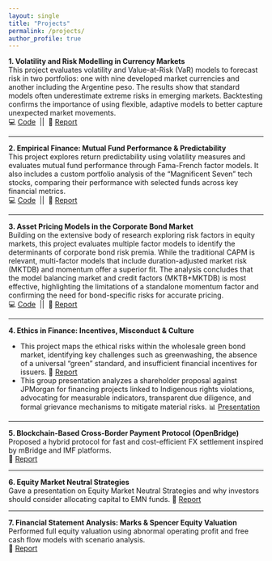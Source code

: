 ```yaml
---
layout: single
title: "Projects"
permalink: /projects/
author_profile: true
---
```


**1. Volatility and Risk Modelling in Currency Markets**  
This project evaluates volatility and Value-at-Risk (VaR) models to forecast risk in two portfolios: one with nine developed market currencies and another including the Argentine peso. The results show that standard models often underestimate extreme risks in emerging markets. Backtesting confirms the importance of using flexible, adaptive models to better capture unexpected market movements.  
💻 <a href="https://github.com/shreyasxi/Forecasting-and-Backtesting-Risk-Models-for-FX-Portfolios/blob/master/RM%20Code%20Script.R" target="_blank">Code</a> &nbsp;||&nbsp; 📕 <a href="/files/Volatility Forecasting and Risk Modelling Report.pdf" target="_blank">Report</a>

---

**2. Empirical Finance: Mutual Fund Performance & Predictability**  
This project explores return predictability using volatility measures and evaluates mutual fund performance through Fama-French factor models. It also includes a custom portfolio analysis of the “Magnificent Seven” tech stocks, comparing their performance with selected funds across key financial metrics.  
💻 <a href="[https://github.com/shreyasxi/Return-Predictability-and-Fund-Evaluation/blob/main/Group_2_All_Parts_Codes.ipynb](https://github.com/shreyasxi/Forecasting-and-Backtesting-Risk-Models-for-FX-Portfolios/blob/master/RM%20Code%20Script.R)" target="_blank">Code</a> &nbsp;||&nbsp; 📕 <a href="/files/Empirical Finance Report.pdf" target="_blank">Report</a>

---

**3. Asset Pricing Models in the Corporate Bond Market**  
Building on the extensive body of research exploring risk factors in equity markets, this project evaluates multiple factor models to identify the determinants of corporate bond risk premia. While the traditional CAPM is relevant, multi-factor models that include duration-adjusted market risk (MKTDB) and momentum offer a superior fit. The analysis concludes that the model balancing market and credit factors (MKTB+MKTDB) is most effective, highlighting the limitations of a standalone momentum factor and confirming the need for bond-specific risks for accurate pricing.  
💻 <a href="https://github.com/shreyasxi/Asset-Pricing-in-the-Bond-Market/blob/main/Code%20Script%20and%20Workspace%20Object/R%20Script%20(Group%2026).R" target="_blank">Code</a> &nbsp;||&nbsp; 📕 <a href="/files/Asset Pricing Report.pdf" target="_blank">Report</a>

---

**4. Ethics in Finance: Incentives, Misconduct & Culture**
* This project maps the ethical risks within the wholesale green bond market, identifying key challenges such as greenwashing, the absence of a universal “green” standard, and insufficient financial incentives for issuers.
📕 <a href="/files/5582804_Ethics.pdf" target="_blank">Report</a>
* This group presentation analyzes a shareholder proposal against JPMorgan for financing projects linked to Indigenous rights violations, advocating for measurable indicators, transparent due diligence, and formal grievance mechanisms to mitigate material risks. 📊 <a href="/files/Group%2011_Ethics.pptx" target="_blank">Presentation</a>

---

**5. Blockchain-Based Cross-Border Payment Protocol (OpenBridge)**  
Proposed a hybrid protocol for fast and cost-efficient FX settlement inspired by mBridge and IMF platforms.  
📕 <a href="/files/Fintech_Assignment.pdf" target="_blank">Report</a>

---

**6. Equity Market Neutral Strategies**  
Gave a presentation on Equity Market Neutral Strategies and why investors should consider allocating capital to EMN funds.
📕 <a href="/files/Group 10 -Equity Market Neutral.pdf" target="_blank">Report</a>

---

**7. Financial Statement Analysis: Marks & Spencer Equity Valuation**  
Performed full equity valuation using abnormal operating profit and free cash flow models with scenario analysis.  
📕 <a href="/files/FRSA.pdf" target="_blank">Report</a>
